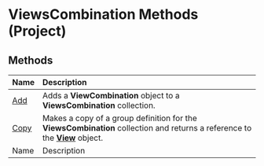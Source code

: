 
# ViewsCombination Methods (Project)

## Methods



|**Name**|**Description**|
|:-----|:-----|
| [Add](84e93698-88c3-b4a7-a754-8078fcab897a.md)|Adds a  **ViewCombination** object to a **ViewsCombination** collection.|
| [Copy](2e28885e-6b65-8123-193a-1ac0ee883f75.md)|Makes a copy of a group definition for the  **ViewsCombination** collection and returns a reference to the **[View](39d793f4-2e31-d07b-a563-b213cced0c28.md)** object.|
|Name|Description|
